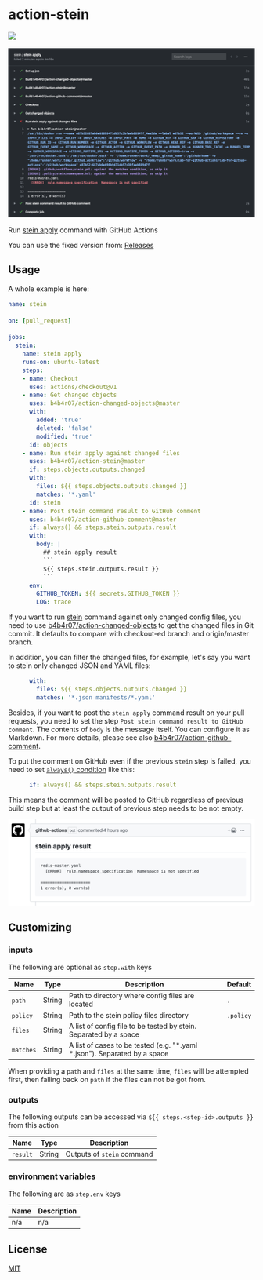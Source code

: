 action-stein
============

[![](https://github.com/b4b4r07/action-stein/workflows/release/badge.svg)](https://github.com/b4b4r07/action-stein/releases)

![](docs/demo.png)

Run [stein apply](https://github.com/b4b4r07/stein) command with GitHub Actions

You can use the fixed version from: [Releases](https://github.com/b4b4r07/action-stein/releases/latest)

## Usage

A whole example is here:

```yaml
name: stein

on: [pull_request]

jobs:
  stein:
    name: stein apply
    runs-on: ubuntu-latest
    steps:
    - name: Checkout
      uses: actions/checkout@v1
    - name: Get changed objects
      uses: b4b4r07/action-changed-objects@master
      with:
        added: 'true'
        deleted: 'false'
        modified: 'true'
      id: objects
    - name: Run stein apply against changed files
      uses: b4b4r07/action-stein@master
      if: steps.objects.outputs.changed
      with:
        files: ${{ steps.objects.outputs.changed }}
        matches: '*.yaml'
      id: stein
    - name: Post stein command result to GitHub comment
      uses: b4b4r07/action-github-comment@master
      if: always() && steps.stein.outputs.result
      with:
        body: |
          ## stein apply result
          ```
          ${{ steps.stein.outputs.result }}
          ```
      env:
        GITHUB_TOKEN: ${{ secrets.GITHUB_TOKEN }}
        LOG: trace
```

If you want to run [stein](https://github.com/b4b4r07/stein) command against only changed config files, you need to use [b4b4r07/action-changed-objects](https://github.com/b4b4r07/action-changed-objects) to get the changed files in Git commit. It defaults to compare with checkout-ed branch and origin/master branch.

In addition, you can filter the changed files, for example, let's say you want to stein only changed JSON and YAML files:

```yaml
      with:
        files: ${{ steps.objects.outputs.changed }}
        matches: '*.json manifests/*.yaml'
```

Besides, if you want to post the `stein apply` command result on your pull requests, you need to set the step `Post stein command result to GitHub comment`. The contents of `body` is the message itself. You can configure it as Markdown. For more details, please see also [b4b4r07/action-github-comment](https://github.com/b4b4r07/action-github-comment).

To put the comment on GitHub even if the previous `stein` step is failed, you need to set [`always()` condition](https://help.github.com/en/actions/reference/contexts-and-expression-syntax-for-github-actions#job-status-check-functions) like this:

```yaml
      if: always() && steps.stein.outputs.result
```

This means the comment will be posted to GitHub regardless of previous build step but at least the output of previous step needs to be not empty.

<img src="docs/comment.png" width="600">

## Customizing

### inputs

The following are optional as `step.with` keys

| Name       | Type   | Description                                                               | Default |
| ---------- | ------ | ------------------------------------------------------------------------- | -------- |
| `path`     | String | Path to directory where config files are located                          | `.`      |
| `policy`   | String | Path to the stein policy files directory                                  | `.policy`|
| `files`    | String | A list of config file to be tested by stein. Separated by a space         |          |
| `matches`  | String | A list of cases to be tested (e.g. "*.yaml *.json"). Separated by a space |          |

When providing a `path` and `files` at the same time, `files` will be attempted first, then falling back on `path` if the files can not be got from.

### outputs

The following outputs can be accessed via `${{ steps.<step-id>.outputs }}` from this action

| Name     | Type   | Description                   |
| -------- | ------ | ----------------------------- |
| `result` | String | Outputs of `stein` command |

### environment variables

The following are as `step.env` keys

| Name | Description |
| ---- | ----------- |
| n/a  | n/a         |

## License

[MIT](https://b4b4r07.mit-license.org/)

